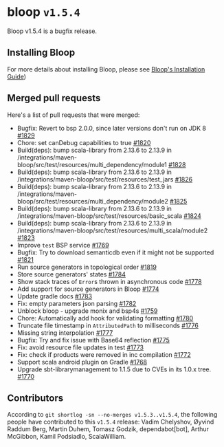 # bloop `v1.5.4`

Bloop v1.5.4 is a bugfix release.

## Installing Bloop

For more details about installing Bloop, please see [Bloop's Installation Guide](https://scalacenter.github.io/bloop/setup))

## Merged pull requests

Here's a list of pull requests that were merged:

- Bugfix: Revert to bsp 2.0.0, since later versions don't run on JDK 8 [#1829]
- Chore: set canDebug capabilities to true [#1820]
- Build(deps): bump scala-library from 2.13.6 to 2.13.9 in /integrations/maven-bloop/src/test/resources/multi_dependency/module1 [#1828]
- Build(deps): bump scala-library from 2.13.6 to 2.13.9 in /integrations/maven-bloop/src/test/resources/test_jars [#1826]
- Build(deps): bump scala-library from 2.13.6 to 2.13.9 in /integrations/maven-bloop/src/test/resources/multi_dependency/module2 [#1825]
- Build(deps): bump scala-library from 2.13.6 to 2.13.9 in /integrations/maven-bloop/src/test/resources/basic_scala [#1824]
- Build(deps): bump scala-library from 2.13.6 to 2.13.9 in /integrations/maven-bloop/src/test/resources/multi_scala/module2 [#1823]
- Improve `test` BSP service [#1769]
- Bugfix: Try to download semanticdb even if it might not be supported [#1821]
- Run source generators in topological order [#1819]
- Store source generators' states [#1784]
- Show stack traces of `Error`s thrown in asynchronous code [#1778]
- Add support for source generators in Bloop [#1774]
- Update gradle docs [#1783]
- Fix: empty parameters json parsing [#1782]
- Unblock bloop - upgrade monix and bsp4s [#1759]
- Chore: Automatically add hook for validating formatting [#1780]
- Truncate file timestamp in `AttributedPath` to milliseconds [#1776]
- Missing string interpolation [#1777]
- Bugfix: Try and fix issue with Base64 reflection [#1775]
- Fix: avoid resource file updates in test [#1773]
- Fix: check if products were removed in inc compilation [#1772]
- Support scala android plugin on Gradle [#1768]
- Upgrade sbt-librarymanagement to 1.1.5 due to CVEs in its 1.0.x tree. [#1770]


[#1829]: https://github.com/scalacenter/bloop/pull/1829
[#1820]: https://github.com/scalacenter/bloop/pull/1820
[#1828]: https://github.com/scalacenter/bloop/pull/1828
[#1826]: https://github.com/scalacenter/bloop/pull/1826
[#1825]: https://github.com/scalacenter/bloop/pull/1825
[#1824]: https://github.com/scalacenter/bloop/pull/1824
[#1823]: https://github.com/scalacenter/bloop/pull/1823
[#1769]: https://github.com/scalacenter/bloop/pull/1769
[#1821]: https://github.com/scalacenter/bloop/pull/1821
[#1819]: https://github.com/scalacenter/bloop/pull/1819
[#1784]: https://github.com/scalacenter/bloop/pull/1784
[#1778]: https://github.com/scalacenter/bloop/pull/1778
[#1774]: https://github.com/scalacenter/bloop/pull/1774
[#1783]: https://github.com/scalacenter/bloop/pull/1783
[#1782]: https://github.com/scalacenter/bloop/pull/1782
[#1759]: https://github.com/scalacenter/bloop/pull/1759
[#1780]: https://github.com/scalacenter/bloop/pull/1780
[#1776]: https://github.com/scalacenter/bloop/pull/1776
[#1777]: https://github.com/scalacenter/bloop/pull/1777
[#1775]: https://github.com/scalacenter/bloop/pull/1775
[#1773]: https://github.com/scalacenter/bloop/pull/1773
[#1772]: https://github.com/scalacenter/bloop/pull/1772
[#1768]: https://github.com/scalacenter/bloop/pull/1768
[#1770]: https://github.com/scalacenter/bloop/pull/1770


## Contributors

According to `git shortlog -sn --no-merges v1.5.3..v1.5.4`, the following people have contributed to
this `v1.5.4` release: Vadim Chelyshov, Øyvind Raddum Berg, Martin Duhem, Tomasz Godzik, dependabot[bot], Arthur McGibbon, Kamil Podsiadlo, ScalaWilliam.
